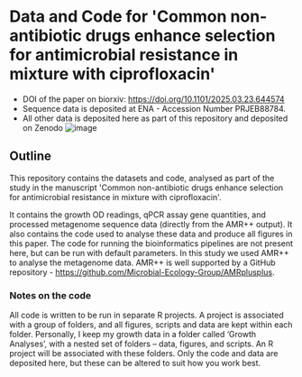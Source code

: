 # 	Data and Code for 'Common non-antibiotic drugs enhance selection for antimicrobial resistance in mixture with ciprofloxacin'

- DOI of the paper on biorxiv: https://doi.org/10.1101/2025.03.23.644574
- Sequence data is deposited at ENA - Accession Number PRJEB88784.
- All other data is deposited here as part of this repository and deposited on Zenodo ![image](https://github.com/user-attachments/assets/439bfb2c-e9b4-4e53-9c0a-0d0861c82a4f)


## Outline

This repository contains the datasets and code, analysed as part of the study in the manuscript 'Common non-antibiotic drugs enhance selection for antimicrobial resistance in mixture with ciprofloxacin'. 

It contains the growth OD readings, qPCR assay gene quantities, and processed metagenome sequence data (directly from the AMR++ output). It also contains the code used to analyse these data and produce all figures in this paper. The code for running the bioinformatics pipelines are not present here, but can be run with default parameters. In this study we used AMR++ to analyse the metagenome data. AMR++ is well supported by a GitHub repository - https://github.com/Microbial-Ecology-Group/AMRplusplus. 

### Notes on the code 
All code is written to be run in separate R projects. A project is associated with a group of folders, and all figures, scripts and data are kept within each folder. Personally, I keep my growth data in a folder called ‘Growth Analyses’, with a nested set of folders – data, figures, and scripts. An R project will be associated with these folders. Only the code and data are deposited here, but these can be altered to suit how you work best. 

